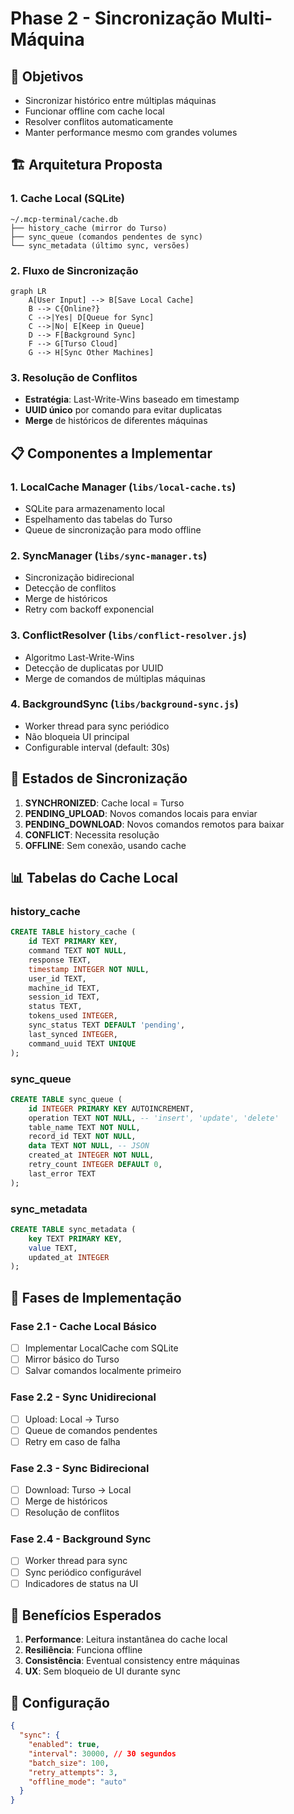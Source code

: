 # Phase 2 - Sincronização Multi-Máquina

## 🎯 Objetivos
- Sincronizar histórico entre múltiplas máquinas
- Funcionar offline com cache local
- Resolver conflitos automaticamente
- Manter performance mesmo com grandes volumes

## 🏗️ Arquitetura Proposta

### 1. Cache Local (SQLite)
```
~/.mcp-terminal/cache.db
├── history_cache (mirror do Turso)
├── sync_queue (comandos pendentes de sync)
└── sync_metadata (último sync, versões)
```

### 2. Fluxo de Sincronização

```mermaid
graph LR
    A[User Input] --> B[Save Local Cache]
    B --> C{Online?}
    C -->|Yes| D[Queue for Sync]
    C -->|No| E[Keep in Queue]
    D --> F[Background Sync]
    F --> G[Turso Cloud]
    G --> H[Sync Other Machines]
```

### 3. Resolução de Conflitos
- **Estratégia**: Last-Write-Wins baseado em timestamp
- **UUID único** por comando para evitar duplicatas
- **Merge** de históricos de diferentes máquinas

## 📋 Componentes a Implementar

### 1. LocalCache Manager (`libs/local-cache.ts`)
- SQLite para armazenamento local
- Espelhamento das tabelas do Turso
- Queue de sincronização para modo offline

### 2. SyncManager (`libs/sync-manager.ts`)
- Sincronização bidirecional
- Detecção de conflitos
- Merge de históricos
- Retry com backoff exponencial

### 3. ConflictResolver (`libs/conflict-resolver.js`)
- Algoritmo Last-Write-Wins
- Detecção de duplicatas por UUID
- Merge de comandos de múltiplas máquinas

### 4. BackgroundSync (`libs/background-sync.js`)
- Worker thread para sync periódico
- Não bloqueia UI principal
- Configurable interval (default: 30s)

## 🔄 Estados de Sincronização

1. **SYNCHRONIZED**: Cache local = Turso
2. **PENDING_UPLOAD**: Novos comandos locais para enviar
3. **PENDING_DOWNLOAD**: Novos comandos remotos para baixar
4. **CONFLICT**: Necessita resolução
5. **OFFLINE**: Sem conexão, usando cache

## 📊 Tabelas do Cache Local

### history_cache
```sql
CREATE TABLE history_cache (
    id TEXT PRIMARY KEY,
    command TEXT NOT NULL,
    response TEXT,
    timestamp INTEGER NOT NULL,
    user_id TEXT,
    machine_id TEXT,
    session_id TEXT,
    status TEXT,
    tokens_used INTEGER,
    sync_status TEXT DEFAULT 'pending',
    last_synced INTEGER,
    command_uuid TEXT UNIQUE
);
```

### sync_queue
```sql
CREATE TABLE sync_queue (
    id INTEGER PRIMARY KEY AUTOINCREMENT,
    operation TEXT NOT NULL, -- 'insert', 'update', 'delete'
    table_name TEXT NOT NULL,
    record_id TEXT NOT NULL,
    data TEXT NOT NULL, -- JSON
    created_at INTEGER NOT NULL,
    retry_count INTEGER DEFAULT 0,
    last_error TEXT
);
```

### sync_metadata
```sql
CREATE TABLE sync_metadata (
    key TEXT PRIMARY KEY,
    value TEXT,
    updated_at INTEGER
);
```

## 🚀 Fases de Implementação

### Fase 2.1 - Cache Local Básico
- [ ] Implementar LocalCache com SQLite
- [ ] Mirror básico do Turso
- [ ] Salvar comandos localmente primeiro

### Fase 2.2 - Sync Unidirecional
- [ ] Upload: Local → Turso
- [ ] Queue de comandos pendentes
- [ ] Retry em caso de falha

### Fase 2.3 - Sync Bidirecional
- [ ] Download: Turso → Local
- [ ] Merge de históricos
- [ ] Resolução de conflitos

### Fase 2.4 - Background Sync
- [ ] Worker thread para sync
- [ ] Sync periódico configurável
- [ ] Indicadores de status na UI

## 🎯 Benefícios Esperados

1. **Performance**: Leitura instantânea do cache local
2. **Resiliência**: Funciona offline
3. **Consistência**: Eventual consistency entre máquinas
4. **UX**: Sem bloqueio de UI durante sync

## 🔧 Configuração

```json
{
  "sync": {
    "enabled": true,
    "interval": 30000, // 30 segundos
    "batch_size": 100,
    "retry_attempts": 3,
    "offline_mode": "auto"
  }
}
```
